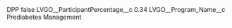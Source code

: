 <?xml version="1.0" encoding="UTF-8"?>
<CustomMetadata xmlns="http://soap.sforce.com/2006/04/metadata" xmlns:xsi="http://www.w3.org/2001/XMLSchema-instance" xmlns:xsd="http://www.w3.org/2001/XMLSchema">
    <label>DPP</label>
    <protected>false</protected>
    <values>
        <field>LVGO__ParticipantPercentage__c</field>
        <value xsi:type="xsd:double">0.34</value>
    </values>
    <values>
        <field>LVGO__Program_Name__c</field>
        <value xsi:type="xsd:string">Prediabetes Management</value>
    </values>
</CustomMetadata>
